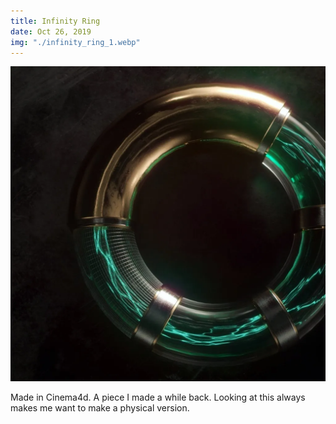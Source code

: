 ```yaml
---
title: Infinity Ring
date: Oct 26, 2019
img: "./infinity_ring_1.webp"
---
```


![](./infinity_ring_1.webp)

Made in Cinema4d. A piece I made a while back. Looking at this always makes me want to make a physical version.

